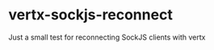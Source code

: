 vertx-sockjs-reconnect
======================

Just a small test for reconnecting SockJS clients with vertx
